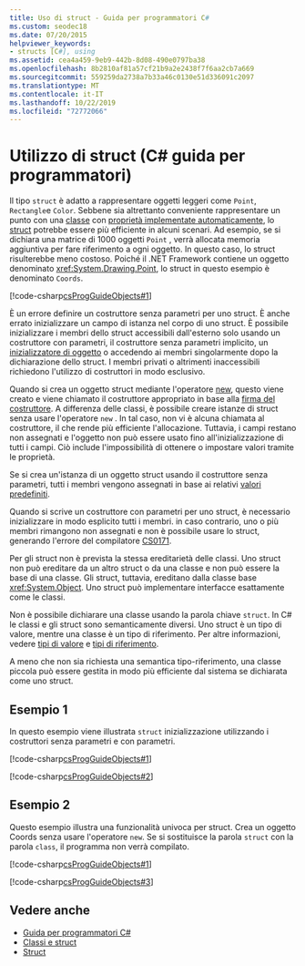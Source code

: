 ```yaml
---
title: Uso di struct - Guida per programmatori C#
ms.custom: seodec18
ms.date: 07/20/2015
helpviewer_keywords:
- structs [C#], using
ms.assetid: cea4a459-9eb9-442b-8d08-490e0797ba38
ms.openlocfilehash: 8b2810af81a57cf21b9a2e2438f7f6aa2cb7a669
ms.sourcegitcommit: 559259da2738a7b33a46c0130e51d336091c2097
ms.translationtype: MT
ms.contentlocale: it-IT
ms.lasthandoff: 10/22/2019
ms.locfileid: "72772066"
---
```

# <a name="using-structs-c-programming-guide"></a>Utilizzo di struct (C# guida per programmatori)

Il tipo `struct` è adatto a rappresentare oggetti leggeri come `Point`, `Rectangle`e `Color`. Sebbene sia altrettanto conveniente rappresentare un punto con una [classe](../../language-reference/keywords/class.md) con [proprietà implementate automaticamente](./auto-implemented-properties.md), lo [struct](../../language-reference/keywords/struct.md) potrebbe essere più efficiente in alcuni scenari. Ad esempio, se si dichiara una matrice di 1000 oggetti `Point` , verrà allocata memoria aggiuntiva per fare riferimento a ogni oggetto. In questo caso, lo struct risulterebbe meno costoso. Poiché il .NET Framework contiene un oggetto denominato <xref:System.Drawing.Point>, lo struct in questo esempio è denominato `Coords`.

[!code-csharp[csProgGuideObjects#1](~/samples/snippets/csharp/VS_Snippets_VBCSharp/csProgGuideObjects/CS/Objects.cs#1)]

È un errore definire un costruttore senza parametri per uno struct. È anche errato inizializzare un campo di istanza nel corpo di uno struct. È possibile inizializzare i membri dello struct accessibili dall'esterno solo usando un costruttore con parametri, il costruttore senza parametri implicito, un [inizializzatore di oggetto](object-and-collection-initializers.md) o accedendo ai membri singolarmente dopo la dichiarazione dello struct. I membri privati o altrimenti inaccessibili richiedono l'utilizzo di costruttori in modo esclusivo.

Quando si crea un oggetto struct mediante l'operatore [new](../../language-reference/operators/new-operator.md), questo viene creato e viene chiamato il costruttore appropriato in base alla [firma del costruttore](constructors.md#constructor-syntax). A differenza delle classi, è possibile creare istanze di struct senza usare l'operatore `new` . In tal caso, non vi è alcuna chiamata al costruttore, il che rende più efficiente l'allocazione. Tuttavia, i campi restano non assegnati e l'oggetto non può essere usato fino all'inizializzazione di tutti i campi. Ciò include l'impossibilità di ottenere o impostare valori tramite le proprietà.

Se si crea un'istanza di un oggetto struct usando il costruttore senza parametri, tutti i membri vengono assegnati in base ai relativi [valori predefiniti](../../language-reference/keywords/default-values-table.md).

Quando si scrive un costruttore con parametri per uno struct, è necessario inizializzare in modo esplicito tutti i membri. in caso contrario, uno o più membri rimangono non assegnati e non è possibile usare lo struct, generando l'errore del compilatore [CS0171](../../misc/cs0171.md).

Per gli struct non è prevista la stessa ereditarietà delle classi. Uno struct non può ereditare da un altro struct o da una classe e non può essere la base di una classe. Gli struct, tuttavia, ereditano dalla classe base <xref:System.Object>. Uno struct può implementare interfacce esattamente come le classi.

Non è possibile dichiarare una classe usando la parola chiave `struct`. In C# le classi e gli struct sono semanticamente diversi. Uno struct è un tipo di valore, mentre una classe è un tipo di riferimento. Per altre informazioni, vedere [tipi di valore](../../language-reference/keywords/value-types.md) e [tipi di riferimento](../../language-reference/keywords/reference-types.md).

A meno che non sia richiesta una semantica tipo-riferimento, una classe piccola può essere gestita in modo più efficiente dal sistema se dichiarata come uno struct.

## <a name="example-1"></a>Esempio 1

In questo esempio viene illustrata `struct` inizializzazione utilizzando i costruttori senza parametri e con parametri.

[!code-csharp[csProgGuideObjects#1](~/samples/snippets/csharp/VS_Snippets_VBCSharp/csProgGuideObjects/CS/Objects.cs#1)]

[!code-csharp[csProgGuideObjects#2](~/samples/snippets/csharp/VS_Snippets_VBCSharp/csProgGuideObjects/CS/Objects.cs#2)]

## <a name="example-2"></a>Esempio 2

Questo esempio illustra una funzionalità univoca per struct. Crea un oggetto Coords senza usare l'operatore `new`. Se si sostituisce la parola `struct` con la parola `class`, il programma non verrà compilato.

[!code-csharp[csProgGuideObjects#1](~/samples/snippets/csharp/VS_Snippets_VBCSharp/csProgGuideObjects/CS/Objects.cs#1)]

[!code-csharp[csProgGuideObjects#3](~/samples/snippets/csharp/VS_Snippets_VBCSharp/csProgGuideObjects/CS/Objects.cs#3)]

## <a name="see-also"></a>Vedere anche

- [Guida per programmatori C#](../index.md)
- [Classi e struct](index.md)
- [Struct](structs.md)
